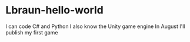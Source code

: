 # Lbraun-hello-world
I can code C# and Python
I also know the Unity game engine
In August I'll publish my first game
